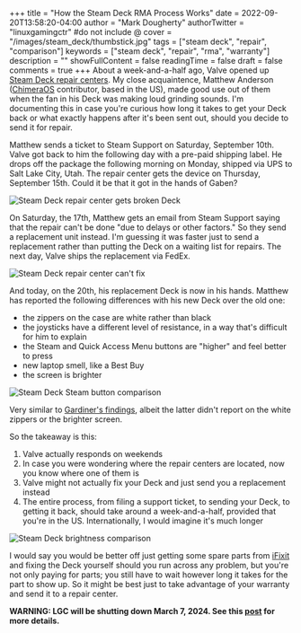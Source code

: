 +++
title = "How the Steam Deck RMA Process Works"
date = 2022-09-20T13:58:20-04:00
author = "Mark Dougherty"
authorTwitter = "linuxgamingctr" #do not include @
cover = "/images/steam_deck/thumbstick.jpg"
tags = ["steam deck", "repair", "comparison"]
keywords = ["steam deck", "repair", "rma", "warranty"]
description = ""
showFullContent = false
readingTime = false
draft = false
comments = true
+++
About a week-and-a-half ago, Valve opened up [Steam Deck repair centers](https://linuxgamingcentral.com/posts/steam-deck-repair-centers-are-a-go/). My close acquaintence, Matthew Anderson ([ChimeraOS](https://linuxgamingcentral.com/posts/chimeraos-34-released/) contributor, based in the US), made good use out of them when the fan in his Deck was making loud grinding sounds. I'm documenting this in case you're curious how long it takes to get your Deck back or what exactly happens after it's been sent out, should you decide to send it for repair.

Matthew sends a ticket to Steam Support on Saturday, September 10th. Valve got back to him the following day with a pre-paid shipping label. He drops off the package the following morning on Monday, shipped via UPS to Salt Lake City, Utah. The repair center gets the device on Thursday, September 15th. Could it be that it got in the hands of Gaben?

![Steam Deck repair center gets broken Deck](/images/steam_deck/rma_process/deck_received_by_repair_center.jpg)

On Saturday, the 17th, Matthew gets an email from Steam Support saying that the repair can't be done "due to delays or other factors." So they send a replacement unit instead. I'm guessing it was faster just to send a replacement rather than putting the Deck on a waiting list for repairs. The next day, Valve ships the replacement via FedEx.

![Steam Deck repair center can't fix](/images/steam_deck/rma_process/repair_cant_be_done.jpg)

And today, on the 20th, his replacement Deck is now in his hands. Matthew has reported the following differences with his new Deck over the old one:
- the zippers on the case are white rather than black
- the joysticks have a different level of resistance, in a way that's difficult for him to explain
- the Steam and Quick Access Menu buttons are "higher" and feel better to press
- new laptop smell, like a Best Buy
- the screen is brighter

![Steam Deck Steam button comparison](/images/steam_deck/rma_process/steam_button_comparison.jpg)

Very similar to [Gardiner's findings](https://linuxgamingcentral.com/posts/subtle-differences-between-q1-and-q3-steam-decks/), albeit the latter didn't report on the white zippers or the brighter screen.

So the takeaway is this:
1. Valve actually responds on weekends
2. In case you were wondering where the repair centers are located, now you know where one of them is
3. Valve might not actually fix your Deck and just send you a replacement instead
4. The entire process, from filing a support ticket, to sending your Deck, to getting it back, should take around a week-and-a-half, provided that you're in the US. Internationally, I would imagine it's much longer

![Steam Deck brightness comparison](/images/steam_deck/rma_process/brightness_comparison.jpg)

I would say you would be better off just getting some spare parts from [iFixit](https://www.ifixit.com/Parts/Steam_Deck) and fixing the Deck yourself should you run across any problem, but you're not only paying for parts; you still have to wait however long it takes for the part to show up. So it might be best just to take advantage of your warranty and send it to a repair center.

**WARNING: LGC will be shutting down March 7, 2024. See this [post](https://linuxgamingcentral.com/posts/the-end-of-lgc/) for more details.**
